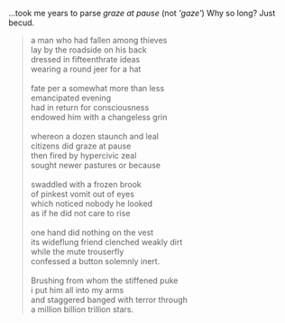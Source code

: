 
...took me years to parse *graze at pause* (not *'gaze'*) 
Why so long? Just becud. 


> a man who had fallen among thieves <BR>
> lay by the roadside on his back<BR>
> dressed in fifteenthrate ideas<BR>
> wearing a round jeer for a hat<BR>
> <BR>
> fate per a somewhat more than less<BR>
> emancipated evening<BR>
> had in return for consciousness<BR>
> endowed him with a changeless grin<BR>
> <BR>
> whereon a dozen staunch and leal<BR>
> citizens did graze at pause<BR>
> then fired by hypercivic zeal<BR>
> sought newer pastures or because<BR>
> <BR>
> swaddled with a frozen brook<BR>
> of pinkest vomit out of eyes<BR>
> which noticed nobody he looked<BR>
> as if he did not care to rise<BR>
> <BR>
> one hand did nothing on the vest<BR>
> its wideflung friend clenched weakly dirt<BR>
> while the mute trouserfly<BR>
> confessed a button solemnly inert.<BR>
> <BR>
> Brushing from whom the stiffened puke<BR>
> i put him all into my arms<BR>
> and staggered banged with terror through<BR>
> a million billion trillion stars.<BR>
